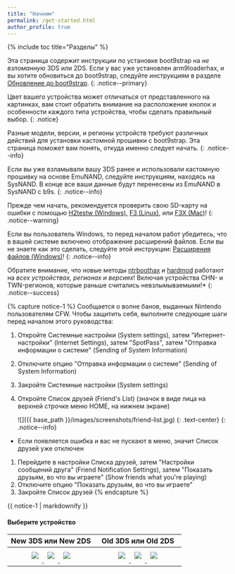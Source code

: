 ```yaml
---
title: "Начнем"
permalink: /get-started.html
author_profile: true
---
```


{% include toc title="Разделы" %}

Эта страница содержит инструкции по установке boot9strap на *не взломанную* 3DS или 2DS. Если у вас уже установлен arm9loaderhax, и вы хотите обновиться до boot9strap, следуйте инструкциям в разделе [Обновление до boot9strap](updating-to-boot9strap).
{: .notice--primary}

Цвет вашего устройства может отличаться от представленного на картинках, вам стоит обратить внимание на расположение кнопок и особенности каждого типа устройства, чтобы сделать правильный выбор.
{: .notice}

Разные модели, версии, и регионы устройств требуют различных действий для установки кастомной прошивки с boot9strap. Эта страница поможет вам понять, откуда именно следует начать.
{: .notice--info}

Если вы уже взламывали вашу 3DS ранее и использовали кастомную прошивку на основе EmuNAND, следуйте инструкциям, находясь на SysNAND. В конце все ваши данные будут перенесены из EmuNAND в SysNAND с b9s.
{: .notice--info}

Прежде чем начать, рекомендуется проверить свою SD-карту на ошибки с помощью [H2testw (Windows)](h2testw-windows), [F3 (Linux)](f3-linux), или [F3X (Mac)](f3x-mac)!
{: .notice--warning}

Если вы пользователь Windows, то перед началом работ убедитесь, что в вашей системе включено отображение расширений файлов. Если вы не знаете как это сделать, следуйте этой инструкции: [Расширения файлов (Windows)](file-extensions-windows)!
{: .notice--info}

Обратите внимание, что новые методы [ntrboothax](installing-boot9strap-ntrboothax) и [hardmod](installing-boot9strap-hardmod) работают на *всех устройствах, регионах и версиях*! Включая устройства CHN- и TWN-регионов, которые раньше считались невзлымываемыми!*
{: .notice--success}

{% capture notice-1 %}
Сообщается о волне банов, выданных Nintendo пользователям CFW. Чтобы защитить себя, выполните следующие шаги перед началом этого руководства:

1. Откройте Системные настройки (System settings), затем "Интернет-настройки" (Internet Settings), затем "SpotPass", затем "Отправка информации о системе" (Sending of System Information)
1. Отключите опцию "Отправка информации о системе" (Sending of System Information)
1. Закройте Системные настройки (System settings)
1. Откройте Список друзей (Friend's List) (значок в виде лица на верхней строчке меню HOME, на нижнем экране)

    ![]({{ base_path }}/images/screenshots/friend-list.jpg)
	{: .text-center}
    {: .notice--info}

  + Если появляется ошибка и вас не пускают в меню, значит Список друзей уже отключен
1. Перейдите в настройки Списка друзей, затем "Настройки сообщений друга" (Friend Notification Settings), затем "Показать друзьям, во что вы играете" (Show friends what you're playing)
1. Отключите опцию "Показать друзьям, во что вы играете"
1. Закройте Список друзей
{% endcapture %}

<div class="notice--danger">{{ notice-1 | markdownify }}</div>

#### Выберите устройство
<table>
  <colgroup>
    <col span="1" style="width: 50%;">
    <col span="1" style="width: 50%;">
  </colgroup>
  <thead>
    <tr>
      <th style="text-align: center">New 3DS или New 2DS</th>
      <th style="text-align: center">Old 3DS или Old 2DS</th>
    </tr>
  </thead>
  <tbody>
    <tr>
      <td style="text-align: center">
	    <a href="get-started-new-3ds">
	      <img src="{{ base_path }}/images/new3ds.png" style="padding: 0.5em;">
		</a> 
		<a href="get-started-new-3ds">
		  <img src="{{ base_path }}/images/new3dsxl.png" style="padding: 0.5em;">
		</a> 
		<a href="get-started-new-3ds">
		  <img src="{{ base_path }}/images/new2dsxl.png" style="padding: 0.5em;">
		</a>
	  </td>
      <td style="text-align: center">
	    <a href="get-started-old-3ds">
		  <img src="{{ base_path }}/images/old3ds.png" style="padding: 0.5em;">
		</a>
		<a href="get-started-old-3ds">
		  <img src="{{ base_path }}/images/old3dsxl.png" style="padding: 0.5em;">
		</a>
		<a href="get-started-old-3ds">
		  <img src="{{ base_path }}/images/2ds.png" style="padding: 0.5em;">
		</a>
	  </td>
    </tr>
  </tbody>
</table>